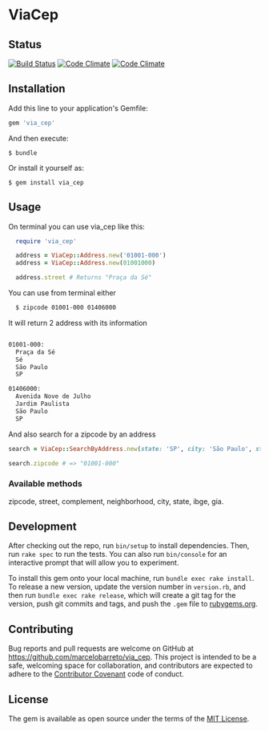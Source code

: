 # ViaCep

## Status
[![Build Status](https://api.travis-ci.org/marcelobarreto/via_cep.svg?branch=master)](https://travis-ci.org/marcelobarreto/via_cep) [![Code Climate](https://codeclimate.com/github/marcelobarreto/via_cep.svg)](https://codeclimate.com/github/marcelobareto/via_cep) [![Code Climate](https://codeclimate.com/github/marcelobarreto/via_cep/coverage.svg)](https://codeclimate.com/github/marcelobarreto/via_cep)

## Installation

Add this line to your application's Gemfile:

```ruby
gem 'via_cep'
```

And then execute:

    $ bundle

Or install it yourself as:

    $ gem install via_cep

## Usage

On terminal you can use via_cep like this:
```ruby
  require 'via_cep'

  address = ViaCep::Address.new('01001-000')
  address = ViaCep::Address.new(01001000)

  address.street # Returns "Praça da Sé"
```

You can use from terminal either

```bash
  $ zipcode 01001-000 01406000
```
It will return 2 address with its information

```bash

01001-000:
  Praça da Sé
  Sé
  São Paulo
  SP

01406000:
  Avenida Nove de Julho
  Jardim Paulista
  São Paulo
  SP
```

And also search for a zipcode by an address

```ruby
search = ViaCep::SearchByAddress.new(state: 'SP', city: 'São Paulo', street: 'Praça da Sé')

search.zipcode # => "01001-000"
```

### Available methods

  zipcode, street, complement, neighborhood, city, state, ibge, gia.

## Development

After checking out the repo, run `bin/setup` to install dependencies. Then, run `rake spec` to run the tests. You can also run `bin/console` for an interactive prompt that will allow you to experiment.

To install this gem onto your local machine, run `bundle exec rake install`. To release a new version, update the version number in `version.rb`, and then run `bundle exec rake release`, which will create a git tag for the version, push git commits and tags, and push the `.gem` file to [rubygems.org](https://rubygems.org).

## Contributing

Bug reports and pull requests are welcome on GitHub at https://github.com/marcelobarreto/via_cep. This project is intended to be a safe, welcoming space for collaboration, and contributors are expected to adhere to the [Contributor Covenant](contributor-covenant.org) code of conduct.


## License

The gem is available as open source under the terms of the [MIT License](http://opensource.org/licenses/MIT).

